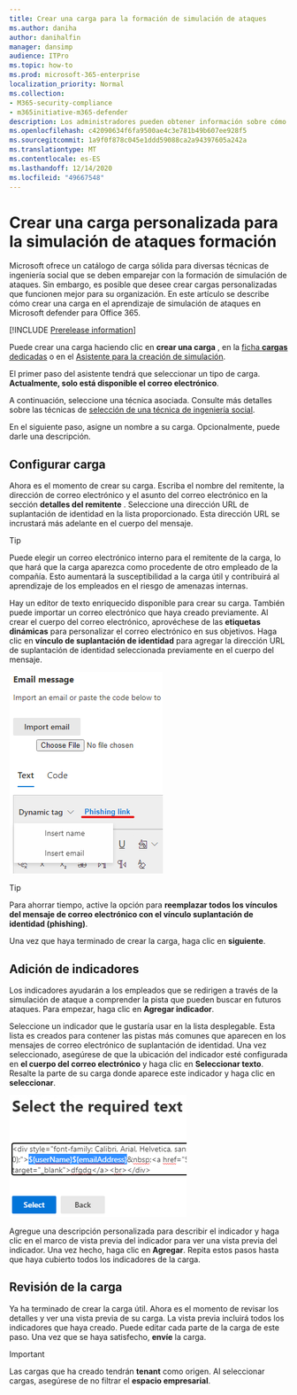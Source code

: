 ```yaml
---
title: Crear una carga para la formación de simulación de ataques
ms.author: daniha
author: danihalfin
manager: dansimp
audience: ITPro
ms.topic: how-to
ms.prod: microsoft-365-enterprise
localization_priority: Normal
ms.collection:
- M365-security-compliance
- m365initiative-m365-defender
description: Los administradores pueden obtener información sobre cómo crear cargas personalizadas para la formación de simulación de ataques en Microsoft defender para Office 365.
ms.openlocfilehash: c42090634f6fa9500ae4c3e781b49b607ee928f5
ms.sourcegitcommit: 1a9f0f878c045e1ddd59088ca2a94397605a242a
ms.translationtype: MT
ms.contentlocale: es-ES
ms.lasthandoff: 12/14/2020
ms.locfileid: "49667548"
---
```

# <a name="create-a-custom-payload-for-attack-simulation-training"></a>Crear una carga personalizada para la simulación de ataques formación

Microsoft ofrece un catálogo de carga sólida para diversas técnicas de ingeniería social que se deben emparejar con la formación de simulación de ataques. Sin embargo, es posible que desee crear cargas personalizadas que funcionen mejor para su organización. En este artículo se describe cómo crear una carga en el aprendizaje de simulación de ataques en Microsoft defender para Office 365.

[!INCLUDE [Prerelease information](../includes/prerelease.md)]

Puede crear una carga haciendo clic en **crear una carga** , en la [ficha **cargas** dedicadas](https://security.microsoft.com/attacksimulator?viewid=payload) o en el [Asistente para la creación de simulación](attack-simulation-training.md#selecting-a-payload).

El primer paso del asistente tendrá que seleccionar un tipo de carga. **Actualmente, solo está disponible el correo electrónico**.

A continuación, seleccione una técnica asociada. Consulte más detalles sobre las técnicas de [selección de una técnica de ingeniería social](attack-simulation-training.md#selecting-a-social-engineering-technique).

En el siguiente paso, asigne un nombre a su carga. Opcionalmente, puede darle una descripción.

## <a name="configure-payload"></a>Configurar carga

Ahora es el momento de crear su carga. Escriba el nombre del remitente, la dirección de correo electrónico y el asunto del correo electrónico en la sección **detalles del remitente** . Seleccione una dirección URL de suplantación de identidad en la lista proporcionado. Esta dirección URL se incrustará más adelante en el cuerpo del mensaje.

> [!TIP]
> Puede elegir un correo electrónico interno para el remitente de la carga, lo que hará que la carga aparezca como procedente de otro empleado de la compañía. Esto aumentará la susceptibilidad a la carga útil y contribuirá al aprendizaje de los empleados en el riesgo de amenazas internas.

Hay un editor de texto enriquecido disponible para crear su carga. También puede importar un correo electrónico que haya creado previamente. Al crear el cuerpo del correo electrónico, aprovéchese de las **etiquetas dinámicas** para personalizar el correo electrónico en sus objetivos. Haga clic en **vínculo de suplantación de identidad** para agregar la dirección URL de suplantación de identidad seleccionada previamente en el cuerpo del mensaje.

![Vínculo de suplantación de identidad y etiquetas dinámicas resaltadas en creación de carga para Microsoft defender para Office 365](../../media/attack-sim-preview-payload-email-body.png)

> [!TIP]
> Para ahorrar tiempo, active la opción para **reemplazar todos los vínculos del mensaje de correo electrónico con el vínculo suplantación de identidad (phishing)**.

Una vez que haya terminado de crear la carga, haga clic en **siguiente**.

## <a name="adding-indicators"></a>Adición de indicadores

Los indicadores ayudarán a los empleados que se redirigen a través de la simulación de ataque a comprender la pista que pueden buscar en futuros ataques. Para empezar, haga clic en **Agregar indicador**.

Seleccione un indicador que le gustaría usar en la lista desplegable. Esta lista es creados para contener las pistas más comunes que aparecen en los mensajes de correo electrónico de suplantación de identidad. Una vez seleccionado, asegúrese de que la ubicación del indicador esté configurada en **el cuerpo del correo electrónico** y haga clic en **Seleccionar texto**. Resalte la parte de su carga donde aparece este indicador y haga clic en **seleccionar**.

![Texto resaltado en el cuerpo del mensaje para agregar a un indicador en la simulación de ataques](../../media/attack-sim-preview-select-text.png)

Agregue una descripción personalizada para describir el indicador y haga clic en el marco de vista previa del indicador para ver una vista previa del indicador. Una vez hecho, haga clic en **Agregar**. Repita estos pasos hasta que haya cubierto todos los indicadores de la carga.

## <a name="review-payload"></a>Revisión de la carga

Ya ha terminado de crear la carga útil. Ahora es el momento de revisar los detalles y ver una vista previa de su carga. La vista previa incluirá todos los indicadores que haya creado. Puede editar cada parte de la carga de este paso. Una vez que se haya satisfecho, **envíe** la carga.

> [!IMPORTANT]
> Las cargas que ha creado tendrán **tenant** como origen. Al seleccionar cargas, asegúrese de no filtrar el **espacio empresarial**.
